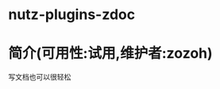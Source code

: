 nutz-plugins-zdoc
==================================

简介(可用性:试用,维护者:zozoh)
==================================

写文档也可以很轻松
